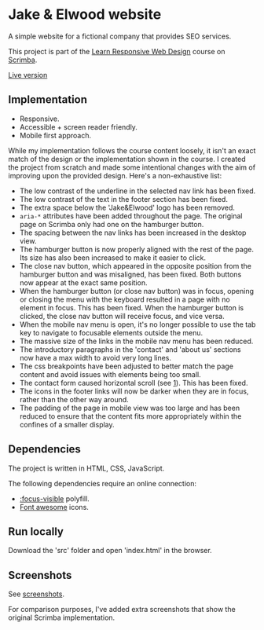 # Jake & Elwood website

A simple website for a fictional company that provides SEO services.

This project is part of the [Learn Responsive Web Design](https://scrimba.com/learn/responsive) course on [Scrimba](https://scrimba.com).

[Live version](https://tasxatzial.github.io/jake-elwood-website/src/index.html)

## Implementation

* Responsive.
* Accessible + screen reader friendly.
* Mobile first approach.

While my implementation follows the course content loosely, it isn't an exact match of the design or the implementation shown in the course. I created the project from scratch and made some intentional changes with the aim of improving upon the provided design. Here's a non-exhaustive list:

* The low contrast of the underline in the selected nav link has been fixed.
* The low contrast of the text in the footer section has been fixed.
* The extra space below the 'Jake&Elwood' logo has been removed.
* `aria-*` attributes have been added throughout the page. The original page on Scrimba only had one on the hamburger button.
* The spacing between the nav links has been increased in the desktop view.
* The hamburger button is now properly aligned with the rest of the page. Its size has also been increased to make it easier to click.
* The close nav button, which appeared in the opposite position from the hamburger button and was misaligned, has been fixed. Both buttons now appear at the exact same position.
* When the hamburger button (or close nav button) was in focus, opening or closing the menu with the keyboard resulted in a page with no element in focus. This has been fixed. When the hamburger button is clicked, the close nav button will receive focus, and vice versa.
* When the mobile nav menu is open, it's no longer possible to use the tab key to navigate to focusable elements outside the menu.
* The massive size of the links in the mobile nav menu has been reduced.
* The introductory paragraphs in the 'contact' and 'about us' sections now have a max width to avoid very long lines.
* The css breakpoints have been adjusted to better match the page content and avoid issues with elements being too small.
* The contact form caused horizontal scroll (see [1](screenshots/scrimba-original/scrimba-original-600_contact.jpg)). This has been fixed.
* The icons in the footer links will now be darker when they are in focus, rather than the other way around.
* The padding of the page in mobile view was too large and has been reduced to ensure that the content fits more appropriately within the confines of a smaller display.

## Dependencies

The project is written in HTML, CSS, JavaScript.

The following dependencies require an online connection:

* [:focus-visible](https://github.com/WICG/focus-visible) polyfill.
* [Font awesome](https://fontawesome.com/) icons.

## Run locally

Download the 'src' folder and open 'index.html' in the browser.

## Screenshots

See [screenshots](screenshots/).

For comparison purposes, I've added extra screenshots that show the original Scrimba implementation.
